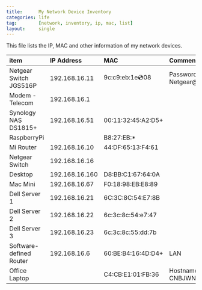 ```yaml
---
title:      My Network Device Inventory
categories: life
tag:        [network, inventory, ip, mac, list]
layout:     single
---
```


This file lists the IP, MAC and other information of my network devices.

| item                      | IP Address        | MAC               | Comments                      |
|:--------------------------|:------------------|:------------------|:------------------------------|
| Netgear Switch JGS516P    | 192.168.16.11     | 9c:c9:eb:1e:cd:08 | Password: Netgear@123         |
| Modem - Telecom           | 192.168.16.1      |                   |                               |
| Synology NAS DS1815+      | 192.168.16.51     | 00:11:32:45:A2:D5+|                               |
| RaspberryPi               |                   | B8:27:EB:*        |                               |
| Mi Router                 | 192.168.16.10     | 44:DF:65:13:F4:61 |                               |
| Netgear Switch            | 192.168.16.16     |                   |                               |
| Desktop                   | 192.168.16.160    | D8:BB:C1:67:64:0A |                               |
| Mac Mini                  | 192.168.16.67     | F0:18:98:EB:E8:89 |                               |
| Dell Server 1             | 192.168.16.21     | 6C:3C:8C:54:E7:8B |                               |
| Dell Server 2             | 192.168.16.22     | 6c:3c:8c:54:e7:47 |                               |
| Dell Server 3             | 192.168.16.23     | 6c:3c:8c:55:dd:7b |                               |
| Software-defined Router   | 192.168.16.6      | 60:BE:B4:16:4D:D4+| LAN                           |
| Office Laptop             |                   | C4:CB:E1:01:FB:36 | Hostname: CNBJWN1561408       |


   